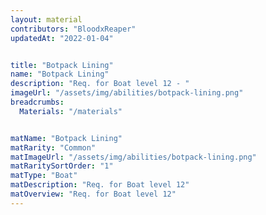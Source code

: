 ```yaml
---
layout: material
contributors: "BloodxReaper"
updatedAt: "2022-01-04"


title: "Botpack Lining"
name: "Botpack Lining"
description: "Req. for Boat level 12 - "
imageUrl: "/assets/img/abilities/botpack-lining.png"
breadcrumbs:
  Materials: "/materials"


matName: "Botpack Lining"
matRarity: "Common"
matImageUrl: "/assets/img/abilities/botpack-lining.png"
matRaritySortOrder: "1"
matType: "Boat"
matDescription: "Req. for Boat level 12"
matOverview: "Req. for Boat level 12"
---
```



